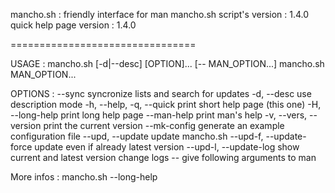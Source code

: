 mancho.sh : friendly interface for man
mancho.sh script's version : 1.4.0
quick help page version : 1.4.0

================================

USAGE :
   mancho.sh [-d|--desc] [OPTION]... [-- MAN_OPTION...]
   mancho.sh MAN_OPTION...

OPTIONS :
   --sync			syncronize lists and search for updates
   -d, --desc			use description mode
   -h, --help, -q, --quick	print short help page (this one)
   -H, --long-help		print long help page
   --man-help			print man's help
   -v, --vers, --version	print the current version
   --mk-config			generate an example configuration file
   --upd, --update		update mancho.sh
   --upd-f, --update-force	update even if already latest version
   --upd-l, --update-log	show current and latest version change logs
   --				give following arguments to man

More infos : mancho.sh --long-help


